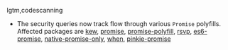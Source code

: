 lgtm,codescanning
* The security queries now track flow through various `Promise` polyfills.
  Affected packages are
    [kew](https://npmjs.com/package/kew),
    [promise](https://npmjs.com/package/promise),
    [promise-polyfill](https://npmjs.com/package/promise-polyfill),
    [rsvp](https://npmjs.com/package/rsvp),
    [es6-promise](https://npmjs.com/package/es6-promise),
    [native-promise-only](https://npmjs.com/package/native-promise-only),
    [when](https://npmjs.com/package/when),
    [pinkie-promise](https://npmjs.com/package/pinkie-promise)
